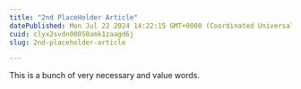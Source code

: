```yaml
---
title: "2nd PlaceHolder Article"
datePublished: Mon Jul 22 2024 14:22:15 GMT+0000 (Coordinated Universal Time)
cuid: clyx2svdn00050amk1zaagd6j
slug: 2nd-placeholder-article

---
```


This is a bunch of very necessary and value words.